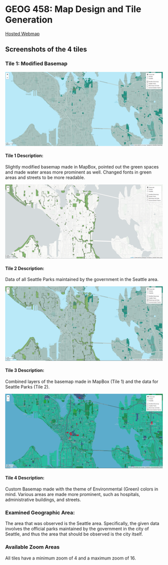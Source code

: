 # GEOG 458: Map Design and Tile Generation

[Hosted Webmap](https://gtjrrui.github.io/geog458-mapdesign/)

## Screenshots of the 4 tiles

### Tile 1: Modified Basemap
![Example](/img/tile1.PNG)
#### Tile 1 Description:
Slightly modified basemap made in MapBox, pointed out the green spaces and made water areas more prominent as well. Changed fonts in green areas and streets to be more readable.

![Example](/img/tile2.PNG)
#### Tile 2 Description:
Data of all Seattle Parks maintained by the government in the Seattle area.

![Example](/img/tile3.PNG)
#### Tile 3 Description:
Combined layers of the basemap made in MapBox (Tile 1) and the data for Seattle Parks (Tile 2).

![Example](/img/tile4.PNG)
#### Tile 4 Description:
Custom Basemap made with the theme of Environmental (Green) colors in mind. Various areas are made more prominent, such as hospitals, administrative buildings, and streets.

### Examined Geographic Area:

The area that was observed is the Seattle area. Specifically, the given data involves the official parks maintained by the government in the city of Seattle, and thus the area that should be observed is the city itself.

### Available Zoom Areas

All tiles have a minimum zoom of 4 and a maximum zoom of 16.
